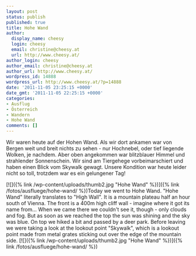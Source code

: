 ```yaml
---
layout: post
status: publish
published: true
title: Hohe Wand
author:
  display_name: cheesy
  login: cheesy
  email: christine@cheesy.at
  url: http://www.cheesy.at/
author_login: cheesy
author_email: christine@cheesy.at
author_url: http://www.cheesy.at/
wordpress_id: 14888
wordpress_url: http://www.cheesy.at/?p=14888
date: '2011-11-05 23:25:15 +0000'
date_gmt: '2011-11-05 22:25:15 +0000'
categories:
- Ausflug
- Österreich
- Wandern
- Hohe Wand
comments: []
---
```

<!--:de-->Wir waren heute auf der Hohen Wand. Als wir dort ankamen war von Bergen weit und breit nichts zu sehen - nur Hochnebel, oder tief liegende Wolken, je nachdem. Aber oben angekommen war blitzblauer Himmel und strahlender Sonnenschein. Wir sind am Tiergehege vorbeimarschiert und haben einen Blick vom Skywalk gewagt. Unsere Kondition war heute leider nicht so toll, trotzdem war es ein gelungener Tag!
[![]({% link /wp-content/uploads/thumb2.jpg "Hohe Wand" %})]({% link /fotos/ausfluege/hohe-wand/ %})<!--:--><!--:en-->Today we went to Hohe Wand. "Hohe Wand" literally translates to "High Wall". It is a mountain plateau half an hour south of Vienna. The front is a 400m high cliff wall - imagine where it got its name from... When we came there we couldn't see it, though - only clouds and fog. But as soon as we reached the top the sun was shining and the sky was blue. On top we hiked a bit and passed by a deer park. Before leaving we were taking a look at the lookout point "Skywalk", which is a lookout point made from metal grates sticking out over the edge of the mountain side.
[![]({% link /wp-content/uploads/thumb2.jpg "Hohe Wand" %})]({% link /fotos/ausfluege/hohe-wand/ %})<!--:-->
